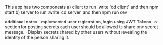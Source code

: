 This app has two components 
a) client 
to run :write  'cd client' and then npm start
b) server 
to run :write  'cd server' and then npm run dev

additional notes
-implemented user registration, login using JWT Tokens
-a section for posting secrets each user should be allowed to share one secret message.
-Display secrets shared by other users without revealing the identity of the person sharing it.
